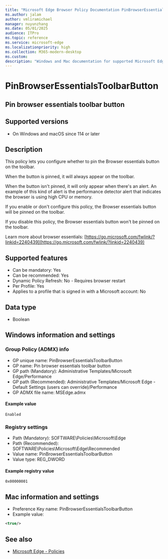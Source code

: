 ```yaml
---
title: "Microsoft Edge Browser Policy Documentation PinBrowserEssentialsToolbarButton"
ms.author: jalam
author: vmliramichael
manager: nuyunzhang
ms.date: 05/01/2025
audience: ITPro
ms.topic: reference
ms.service: microsoft-edge
ms.localizationpriority: high
ms.collection: M365-modern-desktop
ms.custom:
description: "Windows and Mac documentation for supported Microsoft Edge Browser policy: Pin browser essentials toolbar button"
---
```


<!--THIS FILE IS AUTOMATICALLY GENERATED. MANUAL CHANGES WILL BE OVERWRITTEN.-->
<!--Please contact the Microsoft Edge Manageability team with any questions.-->

# PinBrowserEssentialsToolbarButton

## Pin browser essentials toolbar button


## Supported versions

- On Windows and macOS since 114 or later

## Description

This policy lets you configure whether to pin the Browser essentials button on the toolbar.

When the button is pinned, it will always appear on the toolbar.

When the button isn't pinned, it will only appear when there's an alert. An example of this kind of alert is the performance detector alert that indicates the browser is using high CPU or memory.

If you enable or don't configure this policy, the Browser essentials button will be pinned on the toolbar.

If you disable this policy, the Browser essentials button won't be pinned on the toolbar.

Learn more about browser essentials: [https://go.microsoft.com/fwlink/?linkid=2240439](https://go.microsoft.com/fwlink/?linkid=2240439)

## Supported features

- Can be mandatory: Yes
- Can be recommended: Yes
- Dynamic Policy Refresh: No - Requires browser restart
- Per Profile: Yes
- Applies to a profile that is signed in with a Microsoft account: No

## Data type

- Boolean

## Windows information and settings

### Group Policy (ADMX) info

- GP unique name: PinBrowserEssentialsToolbarButton
- GP name: Pin browser essentials toolbar button
- GP path (Mandatory): Administrative Templates/Microsoft Edge/Performance
- GP path (Recommended): Administrative Templates/Microsoft Edge - Default Settings (users can override)/Performance
- GP ADMX file name: MSEdge.admx

#### Example value

```
Enabled
```

### Registry settings

- Path (Mandatory): SOFTWARE\Policies\Microsoft\Edge
- Path (Recommended): SOFTWARE\Policies\Microsoft\Edge\Recommended
- Value name: PinBrowserEssentialsToolbarButton
- Value type: REG_DWORD

#### Example registry value

```
0x00000001
```


## Mac information and settings

- Preference Key name: PinBrowserEssentialsToolbarButton
- Example value:

```xml
<true/>
```

## See also
- [Microsoft Edge - Policies](../microsoft-edge-policies.md)
